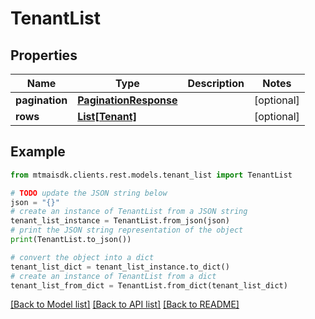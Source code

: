 # TenantList


## Properties

Name | Type | Description | Notes
------------ | ------------- | ------------- | -------------
**pagination** | [**PaginationResponse**](PaginationResponse.md) |  | [optional] 
**rows** | [**List[Tenant]**](Tenant.md) |  | [optional] 

## Example

```python
from mtmaisdk.clients.rest.models.tenant_list import TenantList

# TODO update the JSON string below
json = "{}"
# create an instance of TenantList from a JSON string
tenant_list_instance = TenantList.from_json(json)
# print the JSON string representation of the object
print(TenantList.to_json())

# convert the object into a dict
tenant_list_dict = tenant_list_instance.to_dict()
# create an instance of TenantList from a dict
tenant_list_from_dict = TenantList.from_dict(tenant_list_dict)
```
[[Back to Model list]](../README.md#documentation-for-models) [[Back to API list]](../README.md#documentation-for-api-endpoints) [[Back to README]](../README.md)


